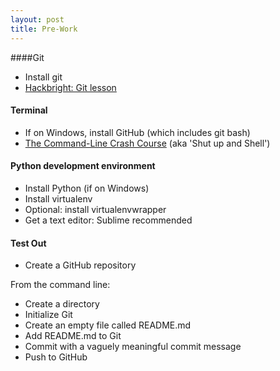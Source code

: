 ```yaml
---
layout: post
title: Pre-Work
---
```


####Git

* Install git
* [Hackbright: Git lesson](https://github.com/chriszf/Hackbright-Curriculum/tree/master/GitOperations)

#### Terminal

* If on Windows, install GitHub (which includes git bash)
* [The Command-Line Crash Course](http://cli.learncodethehardway.org/book/) (aka 'Shut up and Shell')

#### Python development environment

* Install Python (if on Windows)
* Install virtualenv
* Optional: install virtualenvwrapper
* Get a text editor: Sublime recommended

#### Test Out

* Create a GitHub repository

From the command line:

* Create a directory
* Initialize Git
* Create an empty file called README.md
* Add README.md to Git
* Commit with a vaguely meaningful commit message
* Push to GitHub

